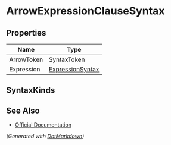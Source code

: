 # ArrowExpressionClauseSyntax

## Properties

| Name       | Type                                    |
| ---------- | --------------------------------------- |
| ArrowToken | SyntaxToken                             |
| Expression | [ExpressionSyntax](ExpressionSyntax.md) |

## SyntaxKinds

## See Also

* [Official Documentation](https://docs.microsoft.com/en-us/dotnet/api/microsoft.codeanalysis.csharp.syntax.arrowexpressionclausesyntax)


*\(Generated with [DotMarkdown](http://github.com/JosefPihrt/DotMarkdown)\)*